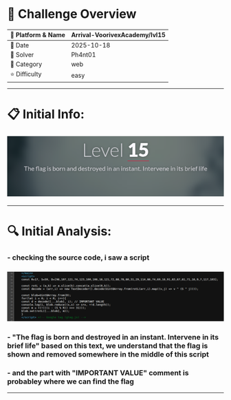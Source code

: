 #  📌 Challenge Overview

| 🧩 Platform & Name | Arrival-VoorivexAcademy/lvl15 |
| ------------------- | ------------------------------- |
| 📅 Date             | 2025-10-18 |
| 👾 Solver           | Ph4nt01 |
| 🔰 Category         | web |
| ⭐ Difficulty        | easy |

---

# 📋 Initial Info:

### ![](./imgs/lvl15.png)

---

# 🔍 Initial Analysis:

### - checking the source code, i saw a script
### ![](./imgs/lvl15-1.png)
### - "The flag is born and destroyed in an instant. Intervene in its brief life" based on this text, we understand that the flag is shown and removed somewhere in the middle of this script
### - and the part with "IMPORTANT VALUE" comment is probabley where we can find the flag

---

